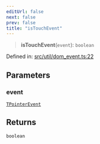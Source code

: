 ```yaml
---
editUrl: false
next: false
prev: false
title: "isTouchEvent"
---
```


> **isTouchEvent**(`event`): `boolean`

Defined in: [src/util/dom\_event.ts:22](https://github.com/fabricjs/fabric.js/blob/9a792f4b7b8031f02ec7ea4ce8c99f810e45cfec/src/util/dom_event.ts#L22)

## Parameters

### event

[`TPointerEvent`](/api/type-aliases/tpointerevent/)

## Returns

`boolean`
